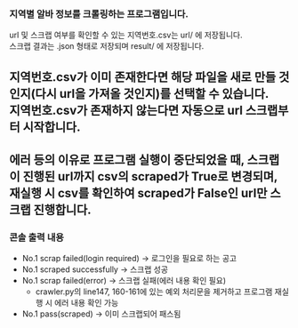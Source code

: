 ### 지역별 알바 정보를 크롤링하는 프로그램입니다.

url 및 스크랩 여부를 확인할 수 있는 지역번호.csv는 url/ 에 저장됩니다.  
스크랩 결과는 .json 형태로 저장되며 result/ 에 저장됩니다.  

지역번호.csv가 이미 존재한다면 해당 파일을 새로 만들 것인지(다시 url을 가져올 것인지)를 선택할 수 있습니다.  
지역번호.csv가 존재하지 않는다면 자동으로 url 스크랩부터 시작합니다.
---
에러 등의 이유로 프로그램 실행이 중단되었을 때, 스크랩이 진행된 url까지 csv의 scraped가 True로 변경되며,  
재실행 시 csv를 확인하여 scraped가 False인 url만 스크랩 진행합니다.
---
### 콘솔 출력 내용

- No.1 scrap failed(login required) -> 로그인을 필요로 하는 공고
- No.1 scraped successfully -> 스크랩 성공
- No.1 scrap failed(error) -> 스크랩 실패(에러 내용 확인 필요)
  - crawler.py의 line147, 160-161에 있는 예외 처리문을 제거하고 프로그램 재실행 시 에러 내용 확인 가능
- No.1 pass(scraped) -> 이미 스크랩되어 패스됨

